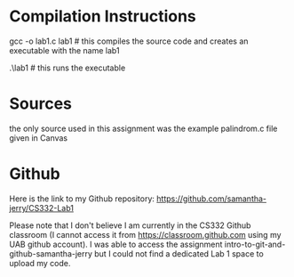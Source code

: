 # Compilation Instructions
gcc -o lab1.c lab1    # this compiles the source code and creates an executable with the name lab1

.\lab1    # this runs the executable 

# Sources
the only source used in this assignment was the example palindrom.c file given in Canvas

# Github
Here is the link to my Github repository: https://github.com/samantha-jerry/CS332-Lab1 

Please note that I don't believe I am currently in the CS332 Github classroom (I cannot access it from https://classroom.github.com using my UAB github account). 
I was able to access the assignment intro-to-git-and-github-samantha-jerry but I could not find a dedicated Lab 1 space to upload my code.
